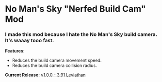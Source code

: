 # No Man's Sky "Nerfed Build Cam" Mod

### I made this mod because I hate the No Man's Sky build camera. It's waaay tooo fast.

**Features:**
- Reduces the build camera movement speed.
- Reduces the build camera collision radius.

**Current Release:**
[v1.0.0 - 3.91 Leviathan](https://github.com/OctsvoR/NoMansSky_NerfedBuildCam/releases/download/release/NerfedBuildCam.pak)
